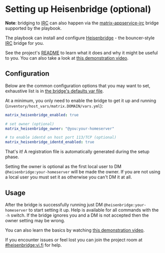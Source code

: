 # Setting up Heisenbridge (optional)

**Note**: bridging to [IRC](https://en.wikipedia.org/wiki/Internet_Relay_Chat) can also happen via the [matrix-appservice-irc](configuring-playbook-bridge-appservice-irc.md) bridge supported by the playbook.

The playbook can install and configure [Heisenbridge](https://github.com/hifi/heisenbridge) - the bouncer-style [IRC](https://en.wikipedia.org/wiki/Internet_Relay_Chat) bridge for you.

See the project's [README](https://github.com/hifi/heisenbridge/blob/master/README.md) to learn what it does and why it might be useful to you. You can also take a look at [this demonstration video](https://www.youtube.com/watch?v=nQk1Bp4tk4I).

## Configuration

Below are the common configuration options that you may want to set, exhaustive list is in [the bridge's defaults var file](../roles/custom/matrix-bridge-heisenbridge/defaults/main.yml).

At a minimum, you only need to enable the bridge to get it up and running (`inventory/host_vars/matrix.DOMAIN/vars.yml`):

```yaml
matrix_heisenbridge_enabled: true

# set owner (optional)
matrix_heisenbridge_owner: "@you:your-homeserver"

# to enable identd on host port 113/TCP (optional)
matrix_heisenbridge_identd_enabled: true
```

That's it! A registration file is automatically generated during the setup phase.

Setting the owner is optional as the first local user to DM `@heisenbridge:your-homeserver` will be made the owner.
If you are not using a local user you must set it as otherwise you can't DM it at all.

## Usage

After the bridge is successfully running just DM `@heisenbridge:your-homeserver` to start setting it up.
Help is available for all commands with the `-h` switch.
If the bridge ignores you and a DM is not accepted then the owner setting may be wrong.

You can also learn the basics by watching [this demonstration video](https://www.youtube.com/watch?v=nQk1Bp4tk4I).

If you encounter issues or feel lost you can join the project room at [#heisenbridge:vi.fi](https://matrix.to/#/#heisenbridge:vi.fi) for help.
